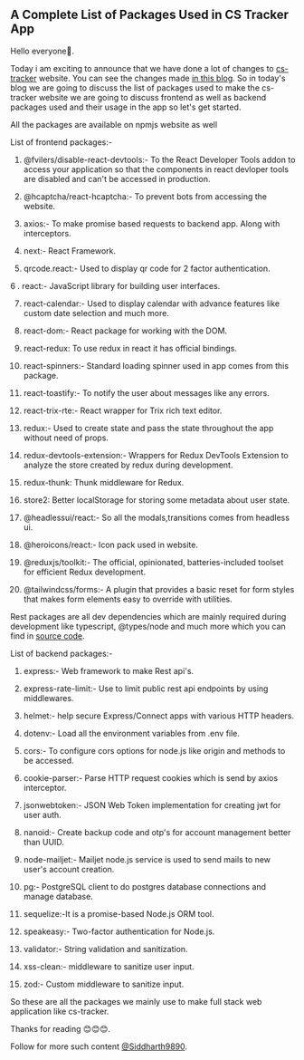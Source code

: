 ## A Complete List of Packages Used in CS Tracker App

Hello everyone👋.

Today i am exciting to announce that we have done a lot of changes to [cs-tracker](https://cs-tracker.vercel.app/) website. You can see the changes made [in this blog](https://theuniquecoder.hashnode.dev/changes-made-in-cs-tracker-and-upgrade-in-tech-stack). So in today's blog we are going to discuss the list of packages used to make the cs-tracker website we are going to discuss frontend as well as backend packages used and their usage in the app so let's get started.

All the packages are available on npmjs website as well

List of frontend packages:-

1. @fvilers/disable-react-devtools:- To the React Developer Tools addon to access your application so that the components in react devloper tools are disabled and can't be accessed in production.

2. @hcaptcha/react-hcaptcha:- To prevent bots from accessing the website. 

3. axios:- To make promise based requests to backend app. Along with interceptors.

4. next:- React Framework. 

5. qrcode.react:- Used to display qr code for 2 factor authentication.

6 . react:- JavaScript library for building user interfaces.

7. react-calendar:- Used to display calendar with advance features like custom date selection and much more.

8. react-dom:- React package for working with the DOM.

9. react-redux: To use redux in react it has official bindings.

10. react-spinners:- Standard loading spinner used in app comes from this package.

11. react-toastify:- To notify the user about messages like any errors.

12. react-trix-rte:- React wrapper for Trix rich text editor.

13. redux:- Used to create state and pass the state throughout the app without need of props.

14. redux-devtools-extension:- Wrappers for Redux DevTools Extension to analyze the store created by redux during development.

15. redux-thunk: Thunk middleware for Redux.

16. store2: Better localStorage for storing some metadata about user state.

17. @headlessui/react:- So all the modals,transitions comes from headless ui.

18. @heroicons/react:- Icon pack used in website.

19. @reduxjs/toolkit:- The official, opinionated, batteries-included toolset for efficient Redux development.

20. @tailwindcss/forms:- A plugin that provides a basic reset for form styles that makes form elements easy to override with utilities.

Rest packages are all dev dependencies which are mainly required during development like typescript, @types/node and much more which you can find in [source code](https://github.com/Siddharth9890/cs-tracker-fontend).


List of backend packages:-

1. express:- Web framework to make Rest api's.

2. express-rate-limit:- Use to limit public rest api endpoints by using middlewares.

3. helmet:- help secure Express/Connect apps with various HTTP headers.

4. dotenv:- Load all the environment variables from .env file.

5. cors:- To configure cors options for node.js like origin and methods to be accessed.

6. cookie-parser:- Parse HTTP request cookies which is send by axios interceptor.

7. jsonwebtoken:- JSON Web Token implementation for creating jwt for user auth.

8. nanoid:- Create backup code and otp's for account management better than UUID.

9. node-mailjet:- Mailjet node.js service is used to send mails to new user's account creation. 

10. pg:- PostgreSQL client to do postgres database connections and manage database.   

11.  sequelize:-It is a promise-based Node.js ORM tool.

12. speakeasy:- Two-factor authentication for Node.js.

13. validator:- String validation and sanitization.

14. xss-clean:- middleware to sanitize user input.

15. zod:- Custom middleware to sanitize input.

So these are all the packages we mainly use to make full stack web application like cs-tracker.

Thanks for reading 😊😊😊.

Follow for more such content [@Siddharth9890](https://www.linkedin.com/in/siddharth-singh-563824202/).



